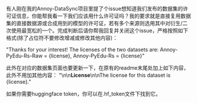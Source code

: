 有人刚在我的Annoy-DataSync项目里提了个issue想知道我们发布的数据集的许可证信息，你能帮我看一下我们应该用什么许可证吗？我的要求就是直接复用数据集的直接数据源或合成用到的模型的许可证，若有多个来源则选用其中对衍生/二次使用最宽松的一个。完成判断后请你帮我回复并关闭这个issue，严格按照如下格式(除了占位符不要修改增减或修改其他内容)：

"Thanks for your interest! The licenses of the two datasets are: Annoy-PyEdu-Rs-Raw = {license}, Annoy-PyEdu-Rs = {license}"

此外在对应的数据集页面也要更新一下，在原有的readme末尾处加上如下内容，此外不用加其他内容：
"\n\n**License**\n\nThe license for this dataset is {license}."

如果你需要huggingface token，你可以在.hf_token文件下找到它。